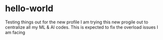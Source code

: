 # hello-world
Testing things out for the new profile
I am trying this new progile out to centralize all my ML & AI codes. This is expected to fix the overload issues I am facing
